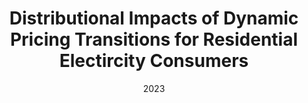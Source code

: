---
layout: paper
type: working-paper
published: true
title: "Distributional Impacts of Dynamic Pricing Transitions for Residential Electircity Consumers"
date: 2023
paperurl: 
---